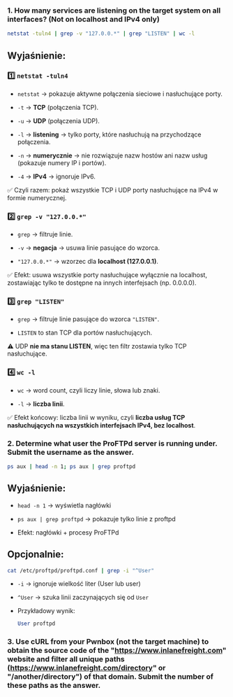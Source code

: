 ###  1. How many services are listening on the target system on all interfaces? (Not on localhost and IPv4 only)

```bash
netstat -tuln4 | grep -v "127.0.0.*" | grep "LISTEN" | wc -l

```
## Wyjaśnienie:
### 1️⃣ `netstat -tuln4`

- `netstat` → pokazuje aktywne połączenia sieciowe i nasłuchujące porty.
    
- `-t` → **TCP** (połączenia TCP).
    
- `-u` → **UDP** (połączenia UDP).
    
- `-l` → **listening** → tylko porty, które nasłuchują na przychodzące połączenia.
    
- `-n` → **numerycznie** → nie rozwiązuje nazw hostów ani nazw usług (pokazuje numery IP i portów).
    
- `-4` → **IPv4** → ignoruje IPv6.
    

✅ Czyli razem: pokaż wszystkie TCP i UDP porty nasłuchujące na IPv4 w formie numerycznej.
### 2️⃣ `grep -v "127.0.0.*"`

- `grep` → filtruje linie.
    
- `-v` → **negacja** → usuwa linie pasujące do wzorca.
    
- `"127.0.0.*"` → wzorzec dla **localhost (127.0.0.1)**.
    

✅ Efekt: usuwa wszystkie porty nasłuchujące wyłącznie na localhost, zostawiając tylko te dostępne na innych interfejsach (np. 0.0.0.0).
### 3️⃣ `grep "LISTEN"`

- `grep` → filtruje linie pasujące do wzorca `"LISTEN"`.
    
- `LISTEN` to stan TCP dla portów nasłuchujących.
    

⚠️ UDP **nie ma stanu LISTEN**, więc ten filtr zostawia tylko TCP nasłuchujące.
### 4️⃣ `wc -l`

- `wc` → word count, czyli liczy linie, słowa lub znaki.
    
- `-l` → **liczba linii**.
    

✅ Efekt końcowy: liczba linii w wyniku, czyli **liczba usług TCP nasłuchujących na wszystkich interfejsach IPv4, bez localhost**.

### 2. Determine what user the ProFTPd server is running under. Submit the username as the answer.

```bash
ps aux | head -n 1; ps aux | grep proftpd

```

## Wyjaśnienie:
- `head -n 1` → wyświetla nagłówki
    
- `ps aux | grep proftpd` → pokazuje tylko linie z proftpd
    
- Efekt: nagłówki + procesy ProFTPd
## Opcjonalnie:
```bash
cat /etc/proftpd/proftpd.conf | grep -i "^User"

```
- `-i` → ignoruje wielkość liter (User lub user)
    
- `^User` → szuka linii zaczynających się od `User`
    
- Przykładowy wynik:
	```sql
	User proftpd

	```

### 3. Use cURL from your Pwnbox (not the target machine) to obtain the source code of the "https://www.inlanefreight.com" website and filter all unique paths (https://www.inlanefreight.com/directory" or "/another/directory") of that domain. Submit the number of these paths as the answer.
